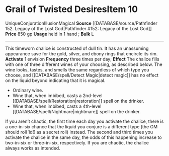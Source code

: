 ﻿---
bulk: L
id: '584'
item_category: Held Items
level: '10'
name: Grail of Twisted Desires
price: 850 gp
rarity: Unique
school: Conjuration
source: '[[DATABASE/source/Pathfinder 152. Legacy of the Lost God|Pathfinder #152:
  Legacy of the Lost God]]'
subcategory: helditem
trait:
- '[[DATABASE/trait/Conjuration|Conjuration]]'
- '[[DATABASE/trait/Illusion|Illusion]]'
- '[[DATABASE/trait/Magical|Magical]]'
- '[[DATABASE/trait/Unique|Unique]]'
type: Item
usage: held in 1 hand

---
# Grail of Twisted Desires<span class="item-type">Item 10</span>

<span class="trait-unique item-trait">Unique</span><span class="item-trait">Conjuration</span><span class="item-trait">Illusion</span><span class="item-trait">Magical</span>
**Source** [[DATABASE/source/Pathfinder 152. Legacy of the Lost God|Pathfinder #152: Legacy of the Lost God]]
**Price** 850 gp
**Usage** held in 1 hand
; **Bulk** L

---
This timeworn chalice is constructed of dull tin. It has an unassuming appearance save for the gold, silver, and ebony rings that encircle its rim.
**Activate** <span class="action-icon">1</span> envision **Frequency** three times per day; **Effect** The chalice fills with one of three different wines of your choosing, as described below. The wine looks, tastes, and smells the same regardless of which type you choose, and [[DATABASE/spell/Detect Magic|detect magic]] has no effect on the liquid beyond indicating that it is magical.

* Ordinary wine. 
* Wine that, when imbibed, casts a 2nd-level [[DATABASE/spell/Restoration|restoration]] spell on the drinker. 
* Wine that, when imbibed, casts a 4th-level [[DATABASE/spell/Nightmare|nightmare]] spell on the drinker.

If you aren’t chaotic, the first time each day you activate the chalice, there is a one-in-six chance that the liquid you conjure is a different type (the GM should roll 1d6 as a secret roll) instead. The second and third times you activate the chalice in the same day, the odds of this happening increase to two-in-six or three-in-six, respectively. If you are chaotic, the chalice always works as intended.